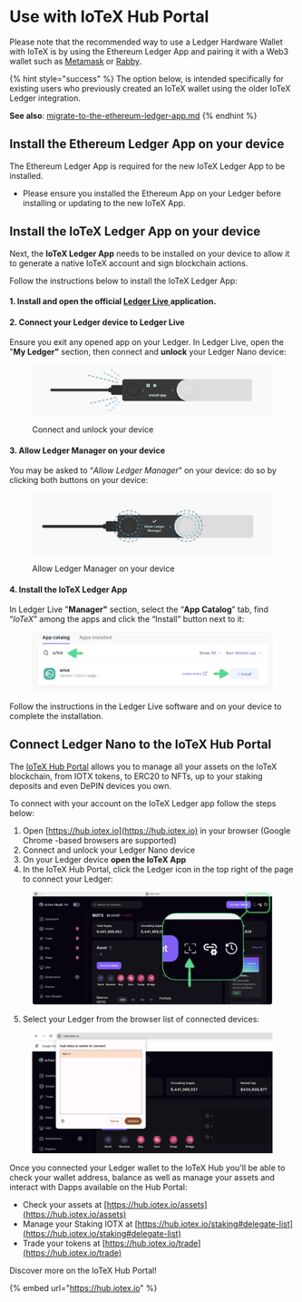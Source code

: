 # Use with IoTeX Hub Portal

Please note that the recommended way to use a Ledger Hardware Wallet with IoTeX is by using the Ethereum Ledger App and pairing it with a Web3 wallet such as [Metamask](use-with-metamask.md) or [Rabby](use-with-rabbit-walet.md).

{% hint style="success" %}
The option below, is intended specifically for existing users who previously created an IoTeX wallet using the older IoTeX Ledger integration.&#x20;

**See also**: [migrate-to-the-ethereum-ledger-app.md](migrate-to-the-ethereum-ledger-app.md "mention")
{% endhint %}

## Install the Ethereum Ledger App on your device

The Ethereum Ledger App is required for the new IoTeX Ledger App to be installed.&#x20;

* Please ensure you installed the Ethereum App on your Ledger before installing or updating to the new IoTeX App.

## Install the IoTeX Ledger App on your device

Next, the **IoTeX Ledger App** needs to be installed on your device to allow it to generate a native IoTeX account and sign blockchain actions.&#x20;

Follow the instructions below to install the IoTeX Ledger App:

#### 1. Install and open the official [Ledger Live ](https://www.ledger.com/ledger-live)application.

#### 2. Connect your Ledger device to Ledger Live

Ensure you exit any opened app on your Ledger. In Ledger Live, open the "**My Ledger"** section, then connect and **unlock** your Ledger Nano device:&#x20;

<figure><img src="../../../../../.gitbook/assets/image (67).png" alt=""><figcaption><p>Connect and unlock your device</p></figcaption></figure>

#### 3. Allow Ledger Manager on your device

You may be asked to “_Allow Ledger Manager_” on your device: do so by clicking both buttons on your device:

<figure><img src="../../../../../.gitbook/assets/image (68).png" alt=""><figcaption><p>Allow Ledger Manager on your device</p></figcaption></figure>

#### 4. Install the IoTeX Ledger App

In Ledger Live "**Manager"** section, select the “**App Catalog**” tab, find “_IoTeX_” among the apps  and click the “Install” button next to it:

<figure><img src="../../../../../.gitbook/assets/image (1).png" alt=""><figcaption></figcaption></figure>

Follow the instructions in the Ledger Live software and on your device to complete the installation.&#x20;

## Connect Ledger Nano to the IoTeX Hub Portal&#x20;

The [IoTeX Hub Portal](https://hub.iotex.io) allows you to manage all your assets on the IoTeX blockchain, from IOTX tokens, to ERC20 to NFTs, up to your staking deposits and even DePIN devices you own.&#x20;

To connect with your account on the IoTeX Ledger app follow the steps below:

1. Open [https://hub.iotex.io](https://hub.iotex.io) in your browser (Google Chrome -based browsers are supported)
2. Connect and unlock your Ledger Nano device
3. On your Ledger device **open the IoTeX App**&#x20;
4. In the IoTeX Hub Portal, click the Ledger icon in the top right of the page to connect your Ledger:

<figure><img src="../../../../../.gitbook/assets/image (2).png" alt=""><figcaption></figcaption></figure>

5. Select your Ledger from the browser list of connected devices:

<figure><img src="../../../../../.gitbook/assets/image (3).png" alt=""><figcaption></figcaption></figure>

Once you connected your Ledger wallet to the IoTeX Hub you'll be able to check your wallet address, balance as well as manage your assets and interact with Dapps available on the Hub Portal:

* Check your assets at [https://hub.iotex.io/assets](https://hub.iotex.io/assets)
* Manage your Staking IOTX at [https://hub.iotex.io/staking#delegate-list](https://hub.iotex.io/staking#delegate-list)
* Trade your tokens at [https://hub.iotex.io/trade](https://hub.iotex.io/trade)

Discover more on the IoTeX Hub Portal!

{% embed url="https://hub.iotex.io" %}
